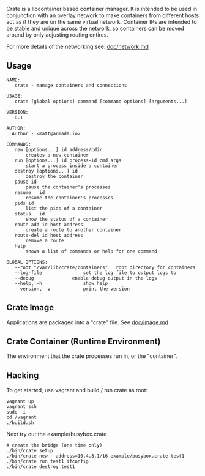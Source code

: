 Crate is a libcontainer based container manager.  It is intended to be used in conjunction with an overlay network to make containers from different hosts act as if they are on the same virtual network.  Container IPs are intended to be stable and unique across the network, so containers can be moved around by only adjusting routing entires.

For more details of the networking see: [doc/network.md](doc/network.md)

## Usage

    NAME:
       crate - manage containers and connections

    USAGE:
       crate [global options] command [command options] [arguments...]

    VERSION:
       0.1

    AUTHOR:
      Author - <matt@armada.io>

    COMMANDS:
       new [options...] id address/cdir
           creates a new container
       run [options...] id process-id cmd args
           start a process inside a container
       destroy [options...] id
           destroy the container
       pause id
           pause the container's processes
       resume	id
           resume the container's processes
       pids	id
           list the pids of a container
       status	id
           show the status of a container
       route-add id host address
           create a route to another container
       route-del id host address
           remove a route
       help
           shows a list of commands or help for one command

    GLOBAL OPTIONS:
       --root "/var/lib/crate/containers"	root directory for containers
       --log-file 				set the log file to output logs to
       --debug				enable debug output in the logs
       --help, -h				show help
       --version, -v			print the version

## Crate Image

Applications are packaged into a "crate" file.  See [doc/image.md](doc/image.md)

## Crate Container (Runtime Environment)

The environment that the crate processes run in, or the "container".

## Hacking

To get started, use vagrant and build / run crate as root:

    vagrant up
    vagrant ssh
    sudo -i
    cd /vagrant
    ./build.sh

Next try out the example/busybox.crate

    # create the bridge (one time only)
    ./bin/crate setup
    ./bin/crate new --address=10.4.3.1/16 example/busybox.crate test1
    ./bin/crate run test1 ifconfig
    ./bin/crate destroy test1
